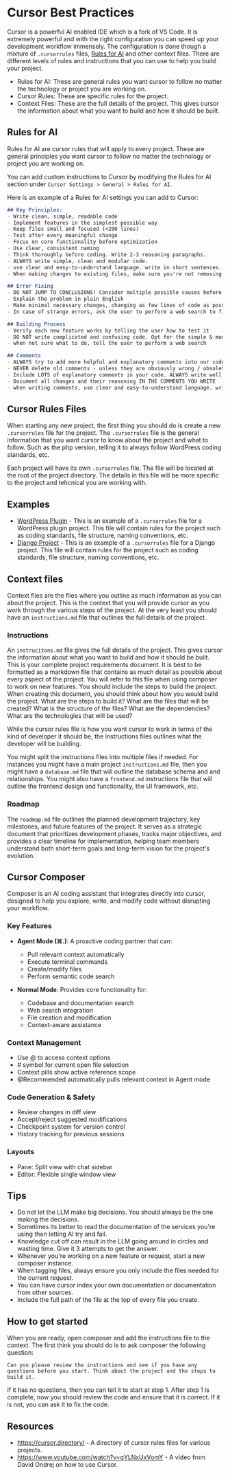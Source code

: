 # Cursor Best Practices

Cursor is a powerful AI enabled IDE which is a fork of VS Code. It is extremely powerful and with the right configuration you can speed up your development workflow immensely. The configuration is done though a mixture of `.cursorrules` files, [Rules for AI](https://docs.cursor.com/context/rules-for-ai) and other context files. There are different levels of rules and instructions that you can use to help you build your project.

- Rules for AI: These are general rules you want cursor to follow no matter the technology or project you are working on.
- Cursor Rules: These are specific rules for the project.
- Context Files: These are the full details of the project. This gives cursor the information about what you want to build and how it should be built.

## Rules for AI

Rules for AI are cursor rules that will apply to every project. These are general principles you want cursor to follow no matter the technology or project you are working on.

You can add custom instructions to Cursor by modifying the Rules for AI section under `Cursor Settings > General > Rules for AI`.

Here is an example of a Rules for AI settings you can add to Cursor:

```markdown
## Key Principles:
- Write clean, simple, readable code
- Implement features in the simplest possible way
- Keep files small and focused (<200 lines)
- Test after every meaningful change
- Focus on core functionality before optimization
- Use clear, consistent naming
- Think thoroughly before coding. Write 2-3 reasoning paragraphs.
- ALWAYS write simple, clean and modular code.
- use clear and easy-to-understand language. write in short sentences.
- When making changes to existing files, make sure you're not removing existing code that is required. 

## Error Fixing
- DO NOT JUMP TO CONCLUSIONS! Consider multiple possible causes before deciding.
- Explain the problem in plain English
- Make minimal necessary changes, changing as few lines of code as possible
- In case of strange errors, ask the user to perform a web search to find the latest up-to-date information

## Building Process
- Verify each new feature works by telling the user how to test it
- DO NOT write complicated and confusing code. Opt for the simple & modular approach.
- when not sure what to do, tell the user to perform a web search

## Comments
- ALWAYS try to add more helpful and explanatory comments into our code
- NEVER delete old comments - unless they are obviously wrong / obsolete
- Include LOTS of explanatory comments in your code. ALWAYS write well documented code.
- Document all changes and their reasoning IN THE COMMENTS YOU WRITE
- when writing comments, use clear and easy-to-understand language. write in short sentences.
```

## Cursor Rules Files

When starting any new project, the first thing you should do is create a new `.cursorrules` file for the project. The `.cursorrules` file is the general information that you want cursor to know about the project and what to follow. Such as the php version, telling it to always follow WordPress coding standards, etc.

Each project will have its own `.cursorrules` file. The file will be located at the root of the project directory. The details in this file will be more specific to the project and tehcnical you are working with.

## Examples

- [WordPress Plugin](.cursorrules.wordpress.example) - This is an example of a `.cursorrules` file for a WordPress plugin project. This file will contain rules for the project such as coding standards, file structure, naming conventions, etc.
- [Django Project](.cursorrules.django.example) - This is an example of a `.cursorrules` file for a Django project. This file will contain rules for the project such as coding standards, file structure, naming conventions, etc.

## Context files

Context files are the files where you outline as much information as you can about the project. This is the context that you will provide cursor as you work through the various steps of the project. At the very least you should have an `instructions.md` file that outlines the full details of the project.

### Instructions

An `instrucitons.md` file gives the full details of the project. This gives cursor the information about what you want to build and how it should be built. This is your complete project requirements document. It is best to be formatted as a markdown file that contains as much detail as possible about every aspect of the project. You will refer to this file when using composer to work on new features. You should include the steps to build the project. When creating this document, you should think about how you would build the project. What are the steps to build it? What are the files that will be created? What is the structure of the files? What are the dependencies? What are the technologies that will be used?

While the cursor rules file is how you want cursor to work in terms of the kind of developer it should be, the instructions files outlines what the developer will be building.

You might split the instructions files into multiple files if needed. For instances you might have a main project `instructions.md` file, then you might have a `database.md` file that will outline the database schema and and relationships. You might also have a `frontend.md` instructions file that will outline the frontend design and functionality, the UI framework, etc.

### Roadmap

The `roadmap.md` file outlines the planned development trajectory, key milestones, and future features of the project. It serves as a strategic document that prioritizes development phases, tracks major objectives, and provides a clear timeline for implementation, helping team members understand both short-term goals and long-term vision for the project's evolution.

## Cursor Composer

Composer is an AI coding assistant that integrates directly into cursor, designed to help you explore, write, and modify code without disrupting your workflow.

### Key Features

- **Agent Mode (⌘.)**: A proactive coding partner that can:
  - Pull relevant context automatically
  - Execute terminal commands
  - Create/modify files
  - Perform semantic code search
  
- **Normal Mode**: Provides core functionality for:
  - Codebase and documentation search
  - Web search integration
  - File creation and modification
  - Context-aware assistance

### Context Management

- Use @ to access context options
- \# symbol for current open file selection
- Context pills show active reference scope
- @Recommended automatically pulls relevant context in Agent mode

### Code Generation & Safety

- Review changes in diff view
- Accept/reject suggested modifications
- Checkpoint system for version control
- History tracking for previous sessions

### Layouts

- Pane: Split view with chat sidebar
- Editor: Flexible single window view

## Tips

- Do not let the LLM make big decisions. You should always be the one making the decisions.
- Sometimes its better to read the documentation of the services you're using then letting AI try and fail.
- Knowledge cut off can result in the LLM going around in circles and wasting time. Give it 3 attempts to get the answer.
- Whenever you're working on a new feature or request, start a new composer instance.
- When tagging files, always ensure you only include the files needed for the current request.
- You can have cursor index your own documentation or documentation from other sources.
- Include the full path of the file at the top of every file you create.

## How to get started

When you are ready, open composer and add the instructions file to the context. The first think you should do is to ask composer the following question:

```plaintext
Can you please review the instructions and see if you have any questions before you start. Think about the project and the steps to build it. 
```

If it has no questions, then you can tell it to start at step 1. After step 1 is complete, now you should review the code and ensure that it is correct. If it is not, you can ask it to fix the code.


## Resources

- <https://cursor.directory/> - A directory of cursor rules files for various projects.
- <https://www.youtube.com/watch?v=gYLNxUxVomY> - A video from David Ondrej on how to use Cursor.
